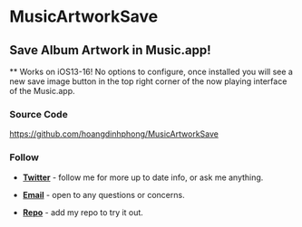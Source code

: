 # MusicArtworkSave

## Save Album Artwork in Music.app!

** Works on iOS13-16! No options to configure, once installed you will see a new save image button in the top right corner of the now playing interface of the Music.app.


### Source Code
https://github.com/hoangdinhphong/MusicArtworkSave

### Follow

* [**Twitter**](https://twitter.com/TamPh0ng) - follow me for more up to date info, or ask me anything.

* [**Email**](tuananh88.bichphuong93@gmail.com) - open to any questions or concerns.

* [**Repo**](https://tuananh-sonla.github.io) - add my repo to try it out.
